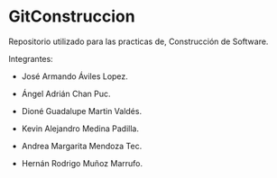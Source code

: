 # GitConstruccion
Repositorio utilizado para las practicas de, Construcción de Software. <br>


Integrantes: <br>
<ul>
<li>José Armando Áviles Lopez. </li>
</ul>
<ul>
<li>Ángel Adrián Chan Puc. </li>
</ul>
<ul>
<li>Dioné Guadalupe Martin Valdés. </li>
</ul>
<ul>
<li>Kevin Alejandro Medina Padilla. </li>
</ul>
<ul>
<li>Andrea Margarita Mendoza Tec. </li>
</ul>
<ul>
<li>Hernán Rodrigo Muñoz Marrufo. </li>
</ul>
